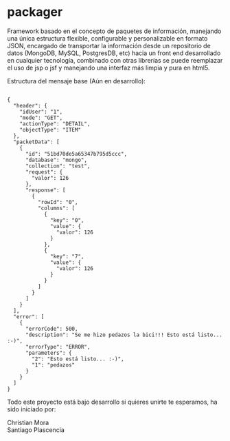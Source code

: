 packager
========

Framework basado en el concepto de paquetes de información, manejando una única estructura flexible, configurable y personalizable en formato JSON, encargado de transportar la información desde un repositorio de datos (MongoDB, MySQL, PostgresDB, etc) hacia un front end desarrollado en cualquier tecnología, combinado con otras librerías se puede reemplazar el uso de jsp o jsf y manejando una interfaz más limpia y pura en html5.


Estructura del mensaje base (Aún en desarrollo):
<pre><code>
{
  "header": {
    "idUser": "1",
    "mode": "GET",
    "actionType": "DETAIL",
    "objectType": "ITEM"
  },
  "packetData": [
    {
      "id": "51bd70de5a65347b795d5ccc",
      "database": "mongo",
      "collection": "test",
      "request": {
        "valor": 126
      },
      "response": [
        {
          "rowId": "0",
          "columns": [
            {
              "key": "0",
              "value": {
                "valor": 126
              }
            },
            {
              "key": "7",
              "value": {
                "valor": 126
              }
            }
          ]
        }
      ]
    }
  ],
  "error": [
    {
      "errorCode": 500,
      "description": "Se me hizo pedazos la bici!!! Esto está listo... :-)",
      "errorType": "ERROR",
      "parameters": {
        "2": "Esto está listo... :-)",
        "1": "pedazos"
      }
    }
  ]
}
</code></pre>

Todo este proyecto está bajo desarrollo si quieres unirte te esperamos, ha sido iniciado por:

Christian Mora<br/>
Santiago Plascencia
